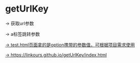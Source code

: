 # getUrlKey
-> 获取url参数

-> a标签跳转参数<a href="test.html?page=index&option=click">

-> test.html页面拿的是option携带的参数值，可根据项目需求使用

-> https://linkours.github.io/getUrlKey/index.html

